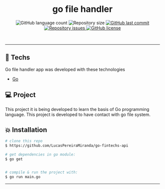 <h1 align="center">
  <br/>
  go file handler
</h1>

<p align="center">
  <img alt="GitHub language count" src="https://img.shields.io/github/languages/count/LucasPereiraMiranda/go-file-handler">

  <img alt="Repository size" src="https://img.shields.io/github/repo-size/LucasPereiraMiranda/go-file-handler">
  
  <a href="https://github.com/LucasPereiraMiranda/go-file-handler/commits/master">
    <img alt="GitHub last commit" src="https://img.shields.io/github/last-commit/LucasPereiraMiranda/go-file-handler">
  </a>

  <a href="https://github.com/LucasPereiraMiranda/go-file-handler/issues">
    <img alt="Repository issues" src="https://img.shields.io/github/issues/LucasPereiraMiranda/go-file-handler">
  </a>

  <a href="https://github.com/LucasPereiraMiranda/go-file-handler/issues">
    <img alt="GitHub license" src="https://img.shields.io/github/license/LucasPereiraMiranda/go-file-handler">
  </a>
</p>

<br>

---

## 🚀 Techs

Go file handler app was developed with these technologies

- [Go](https://go.dev/)

## 💻 Project

This project it is being developed to learn the basis of Go programming language. This project is developed to have contact with go file system.

## :boom: Installation

```bash
# clone this repo
$ https://github.com/LucasPereiraMiranda/go-fintechs-api

# get dependencies in go module:
$ go get


# compile & run the project with:
$ go run main.go

```

---
